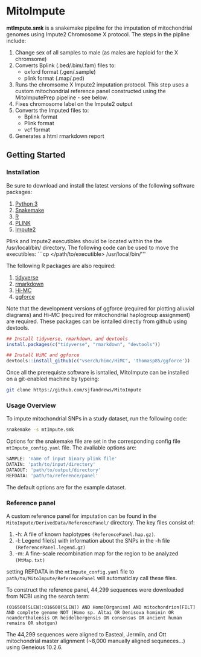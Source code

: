 # MitoImpute
**mtImpute.smk** is a snakemake pipeline for the imputation of mitochondrial genomes using Impute2 Chromosome X protocol. The steps in the pipline include:
1. Change sex of all samples to male (as males are haploid for the X chromsome)
2. Converts Bplink (.bed/.bim/.fam) files to:
   - oxford format (.gen/.sample)
   - plink format (.map/.ped)
3. Runs the chromsome X Impute2 imputation protocol. This step uses a custom mitochondrial reference panel constructed using the MitoImputePrep pipeline - see below.
4. Fixes chromosome label on the Impute2 output
5. Converts the Imputed files to:
   - Bplink format
   - Plink format
   - vcf format
6. Generates a html rmarkdown report

## Getting Started
### Installation
Be sure to download and install the latest versions of the following software packages:
1. [Python 3](https://www.python.org/downloads/)
2. [Snakemake](https://snakemake.readthedocs.io/en/stable/getting_started/installation.html)
3. [R](https://cran.r-project.org/)
4. [PLINK](https://www.cog-genomics.org/plink2)
5. [Impute2](https://mathgen.stats.ox.ac.uk/impute/impute_v2.html#download)

Plink and Impute2 executibles should be located within the the /usr/local/bin/ directory. The following code can be used to move the executibles: ```cp </path/to/executible> /usr/local/bin/'''

The following R packages are also required:
1. [tidyverse](https://www.tidyverse.org/packages/)
2. [rmarkdown](https://cran.r-project.org/web/packages/rmarkdown/index.html)
3. [Hi-MC](https://github.com/vserch/himc)
4. [ggforce](https://github.com/thomasp85/ggforce)

Note that the development versions of ggforce (required for plotting alluvial diagrams) and Hi-MC (required for mitochondrial haplogroup assignment) are required. These packages can be isntalled directly from github using devtools.

```r
## Install tidyverse, rmarkdown, and devtools
install.packages(c("tidyverse", "rmarkdown", "devtools"))

## Install HiMC and ggforce
devtools::install_github(c("vserch/himc/HiMC", 'thomasp85/ggforce'))
```

Once all the prerequiste software is isntalled, MitoImpute can be installed on a git-enabled machine by typeing:

```bash
git clone https://github.com/sjfandrews/MitoImpute
```

### Usage Overview
To impute mitochondrial SNPs in a study dataset, run the following code:

```bash
snakemake -s mtImpute.smk
```

Options for the snakemake file are set in the corresponding config file ```mtImpute_config.yaml``` file. The avaliable options are:

```bash
SAMPLE: 'name of input binary plink file'
DATAIN: 'path/to/input/directory'
DATAOUT: 'path/to/output/directory'
REFDATA: 'path/to/reference/panel'
```

The default options are for the example dataset.

### Reference panel
A custom reference panel for imputation can be found in the ```MitoImpute/DerivedData/ReferencePanel/``` directory. The key files consist of:
1. -h: A file of known haplotypes ```(ReferencePanel.hap.gz)```.
2. -l: Legend file(s) with information about the SNPs in the -h file ```(ReferencePanel.legend.gz)```
3. -m: A fine-scale recombination map for the region to be analyzed ```(MtMap.txt)```

setting REFDATA in the ```mtImpute_config.yaml``` file to ```path/to/MitoImpute/ReferencePanel``` will automaticlay call these files.

To construct the reference panel, 44,299 sequences were downloaded from NCBI using the search term:

```(016500[SLEN]:016600[SLEN]) AND Homo[Organism] AND mitochondrion[FILT] AND complete genome NOT (Homo sp. Altai OR Denisova hominin OR neanderthalensis OR heidelbergensis OR consensus OR ancient human remains OR shotgun)```

The 44,299 sequences were aligned to Easteal, Jermiin, and Ott mitochondrial master alignment (~8,000 manually aligned sequneces...) using Geneious 10.2.6.
